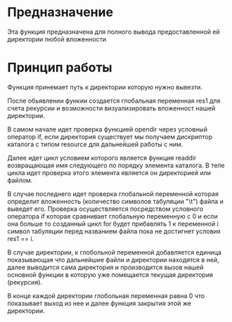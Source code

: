 Предназначение
==============
Эта функция предназначена для полного вывода предоставленной ей директории любой вложенности

Принцип работы
==============
<p>Функция принемает путь к директории которую нужно вывезти.</p>
<p>После обьявлении функии создается глобальная переменная res1 для счета рекурсии и возможности визуализировать вложенност нашей директории.</p>
<p>В самом начале идет проверка функцией opendir через условный оператор if, если директория существует мы получаем дискриптор каталога с типом resource для дальнейшей работы с ним.</p>
<p>Далее идет цикл условием которого является функция readdir возвращающая имя следующего по порядку элемента каталога. В теле цикла идет проверка этого элемента является он директорией или файлом.</p>
<p>В случае последнего идет проверка глобальной переменной которая определит вложенность (количество символов табуляции "\t") файла и выведет его. Проверка осуществляется посредством условного оператора if которая сравнивает глобальную переменную с 0 и если она больше то созданный цикл for будет прибавлять 1 к переменной i символ табуляции перед названием файла пока не достигнет условия res1 == i.</p>
<p>В случае директории, к глобольной переменной добавляется единица показывающая что дальнейшие файли и директории находятся в ней, далее выводится сама директория и производится вызов нашей основной функции в которую уже помещается текущая директория (рекурсия).</p>
<p>В конце каждой директории глобольная переменная равна 0 что показывает выход из нее и далее функция закрытия этой же директории.</p>
